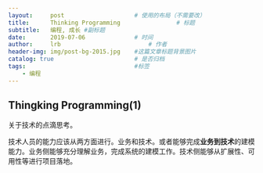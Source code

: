 ```yaml
---
layout:     post   				    # 使用的布局（不需要改）
title:      Thinking Programming				# 标题 
subtitle:   编程, 成长 #副标题
date:       2019-07-06 				# 时间
author:     lrb 						# 作者
header-img: img/post-bg-2015.jpg 	#这篇文章标题背景图片
catalog: true 						# 是否归档
tags:								#标签
    - 编程
---
```


## Thingking Programming(1)

关于技术的点滴思考。

技术人员的能力应该从两方面进行。业务和技术。或者能够完成**业务到技术**的建模能力。业务侧能够充分理解业务，完成系统的建模工作。技术侧能够从扩展性、可用性等进行项目落地。
